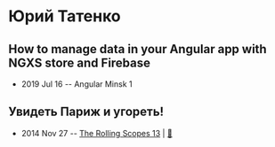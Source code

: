# Юрий Татенко

## How to manage data in your Angular app with NGXS store and Firebase
- 2019 Jul 16 -- Angular Minsk 1    
## Увидеть Париж и угореть!
- 2014 Nov 27 -- [The Rolling Scopes 13](https://www.youtube.com/watch?v=QaX3yJpG6co)  | [:notebook:](http://rolling-scopes.github.io/slides/rs13/dotJS-overview/yt/dotCSS.pptx)  
